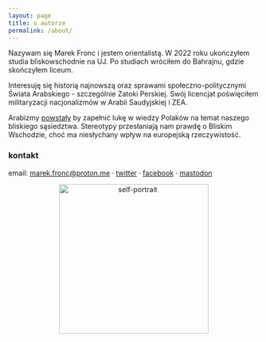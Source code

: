 ```yaml
---
layout: page
title: o autorze
permalink: /about/
---
```


Nazywam się Marek Fronc i jestem orientalistą. W 2022 roku ukończyłem studia bliskowschodnie na UJ. Po studiach wróciłem do Bahrajnu, gdzie skończyłem liceum. 

Interesuję się historią najnowszą oraz sprawami społeczno-politycznymi Świata Arabskiego - szczególnie Zatoki Perskiej. Swój licencjat poświęciłem militaryzacji nacjonalizmów w Arabii Saudyjskiej i ZEA. 

Arabizmy [powstały](https://abumarkey.github.io/arabizmy/poczatek/) by zapełnić lukę w wiedzy Polaków na temat naszego bliskiego sąsiedztwa. Stereotypy przesłaniają nam prawdę o Bliskim Wschodzie, choć ma niesłychany wpływ na europejską rzeczywistość.  

### kontakt

email: marek.fronc@proton.me · [twitter](https://twitter.com/arabizmy) · [facebook](https://www.facebook.com/arabizmy) · [mastodon](https://pol.social/@arabizmy)

<center><img src="https://i.postimg.cc/0N2VRbhh/D146074-E-0-C75-434-C-8-B13-F627-C0382682.png" alt="self-portrait" width="300" /></center>
